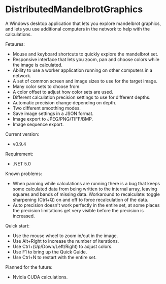 # DistributedMandelbrotGraphics
A Windows desktop application that lets you explore mandelbrot graphics, and lets you use additional computers in the network to help with the calculations.

Fetaures:
- Mouse and keyboard shortcuts to quickly explore the mandelbrot set.
- Responsive interface that lets you zoom, pan and choose colors while the image is calculated.
- Ability to use a worker application running on other computers in a network.
- A set of common screen and image sizes to use for the target image.
- Many color sets to choose from.
- A color offset to adjust how color sets are used.
- Different calculation precision settings to use for different depths.
- Automatic precision change depending on depth.
- Two different smoothing modes.
- Save image settings in a JSON format.
- Image export to JPEG/PNG/TIFF/BMP.
- Image sequence export.

Current version:
- v0.9.4

Requirement:
- .NET 5.0

Known problems:
- When panning while calculations are running there is a bug that keeps some calculated data from being written to the internal array, leaving squares and bands of missing data. Workaround to recalculate: toggle sharpening (Ctrl+Q) on and off to force recalculation of the data.
- Auto precision doesn't work perfectly in the entire set, at some places the precision limitations get very visible before the precision is increased.

Quick start:
- Use the mouse wheel to zoom in/out in the image.
- Use Alt+Right to increase the number of iterations.
- Use Ctrl+(Up/Down/Left/Right) to adjust colors.
- Use F1 to bring up the Quick Guide.
- Use Ctrl+N to restart with the entire set.

Planned for the future:
- Nvidia CUDA calculations.

